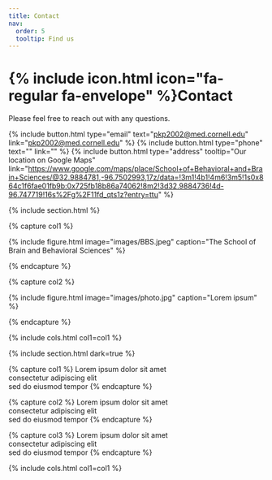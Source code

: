 ```yaml
---
title: Contact
nav:
  order: 5
  tooltip: Find us
---
```


# {% include icon.html icon="fa-regular fa-envelope" %}Contact

Please feel free to reach out with any questions. 

{%
  include button.html
  type="email"
  text="pkp2002@med.cornell.edu"
  link="pkp2002@med.cornell.edu"
%}
{%
  include button.html
  type="phone"
  text=""
  link=""
%}
{%
  include button.html
  type="address"
  tooltip="Our location on Google Maps"
  link="https://www.google.com/maps/place/School+of+Behavioral+and+Brain+Sciences/@32.9884781,-96.7502993,17z/data=!3m1!4b1!4m6!3m5!1s0x864c1f6fae01fb9b:0x725fb18b86a74062!8m2!3d32.9884736!4d-96.747719!16s%2Fg%2F11fd_qts1z?entry=ttu"
%}

{% include section.html %}

{% capture col1 %}

{%
  include figure.html
  image="images/BBS.jpeg"
  caption="The School of Brain and Behavioral Sciences"
%}

{% endcapture %}

{% capture col2 %}

{%
  include figure.html
  image="images/photo.jpg"
  caption="Lorem ipsum"
%}

{% endcapture %}

{% include cols.html col1=col1 %}

{% include section.html dark=true %}

{% capture col1 %}
Lorem ipsum dolor sit amet  
consectetur adipiscing elit  
sed do eiusmod tempor
{% endcapture %}

{% capture col2 %}
Lorem ipsum dolor sit amet  
consectetur adipiscing elit  
sed do eiusmod tempor
{% endcapture %}

{% capture col3 %}
Lorem ipsum dolor sit amet  
consectetur adipiscing elit  
sed do eiusmod tempor
{% endcapture %}

{% include cols.html col1=col1 %}
